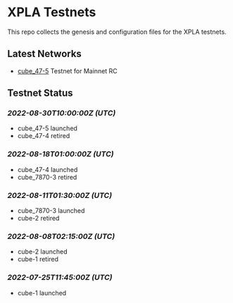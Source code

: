 # XPLA Testnets

This repo collects the genesis and configuration files for the XPLA testnets. 

## Latest Networks

* [cube_47-5](./cube_47-5) Testnet for Mainnet RC

## Testnet Status

### *2022-08-30T10:00:00Z (UTC)*
- cube_47-5 launched
- cube_47-4 retired

### *2022-08-18T01:00:00Z (UTC)*
- cube_47-4 launched
- cube_7870-3 retired

### *2022-08-11T01:30:00Z (UTC)*
- cube_7870-3 launched
- cube-2 retired

### *2022-08-08T02:15:00Z (UTC)*
- cube-2 launched
- cube-1 retired

### *2022-07-25T11:45:00Z (UTC)*
- cube-1 launched

